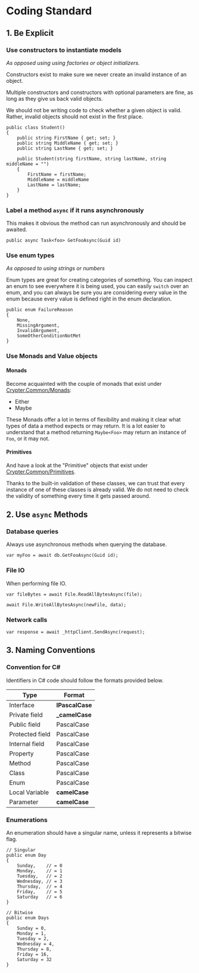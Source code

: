 # Coding Standard

## 1. Be Explicit

### Use constructors to instantiate models

*As opposed using using factories or object initializers.*

Constructors exist to make sure we never create an invalid instance of an object.

Multiple constructors and constructors with optional parameters are fine, as long as they give us back valid objects.

We should not be writing code to check whether a given object is valid. Rather, invalid objects should not exist in the first place.

```
public class Student()
{
    public string FirstName { get; set; }
    public string MiddleName { get; set; }
    public string LastName { get; set; }

    public Student(string firstName, string lastName, string middleName = "")
    {
        FirstName = firstName;
        MiddleName = middleName
        LastName = lastName;
    }
}
```

### Label a method `async` if it runs asynchronously

This makes it obvious the method can run asynchronously and should be awaited.

`public async Task<foo> GetFooAsync(Guid id)`

### Use enum types

*As opposed to using strings or numbers*

Enum types are great for creating categories of something. You can inspect an enum to see everywhere it is being used,
you can easily `switch` over an enum, and you can always be sure you are considering every value in the enum because every value is defined right in the enum declaration.

```
public enum FailureReason
{
    None,
    MissingArgument,
    InvalidArgument,
    SomeOtherConditionNotMet
}
```

### Use Monads and Value objects

#### Monads

Become acquainted with the couple of monads that exist under [Crypter.Common/Monads](<./../../Crypter.Common/Monads>):

* Either
* Maybe

These Monads offer a lot in terms of flexibility and making it clear what types of data a method expects or may return.
It is a lot easier to understand that a method returning `Maybe<Foo>` may return an instance of `Foo`, or it may not.

#### Primitives

And have a look at the "Primitive" objects that exist under [Crypter.Common/Primitives](<./../../Crypter.Common/Primitives>).

Thanks to the built-in validation of these classes, we can trust that every instance of one of these classes is already valid.
We do not need to check the validity of something every time it gets passed around.

## 2. Use `async` Methods

### Database queries

Always use asynchronous methods when querying the database.

`var myFoo = await db.GetFooAsync(Guid id);`


### File IO

When performing file IO.
```
var fileBytes = await File.ReadAllBytesAsync(file);

await File.WriteAllBytesAsync(newFile, data);
```

### Network calls

`var response = await _httpClient.SendAsync(request);`

## 3. Naming Conventions

### Convention for C#

Identifiers in C# code should follow the formats provided below.

| Type             | Format              |
|------------------|---------------------|
| Interface        | **IPascalCase**     |
| Private field    | **_camelCase**      |
| Public field     | PascalCase          |
| Protected field  | PascalCase          |
| Internal field   | PascalCase          |
| Property         | PascalCase          |
| Method           | PascalCase          |
| Class            | PascalCase          |
| Enum             | PascalCase          |
| Local Variable   | **camelCase**       |
| Parameter        | **camelCase**       |

### Enumerations

An enumeration should have a singular name, unless it represents a bitwise flag.

```
// Singular
public enum Day
{
    Sunday,    // = 0
    Monday,    // = 1
    Tuesday,   // = 2
    Wednesday, // = 3
    Thursday,  // = 4
    Friday,    // = 5
    Saturday   // = 6
}

// Bitwise
public enum Days
{
    Sunday = 0,
    Monday = 1,
    Tuesday = 2,
    Wednesday = 4,
    Thursday = 8,
    Friday = 16,
    Saturday = 32
}
```
